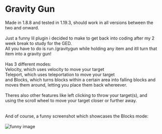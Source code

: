 # Gravity Gun

Made in 1.8.8 and tested in 1.19.3, should work in all versions between the two and onward.
<br><br>
Just a funny lil plugin i decided to make to get back into coding after my 2 week break to study for the GED.
<br>
All you have to do is run /gravitygun while holding any item and itll turn that item into a gravity gun!
<br><br>
Has 3 different modes:
<br>
Velocity, which uses velocity to move your target
<br>
Teleport, which uses teleportation to move your target
<br>
and Blocks, which turns blocks within a certain area into falling blocks and moves them around, letting you place them back whereever. 
<br><br>
Theres also other features like left clicking to throw your target(s), and using the scroll wheel to move your target closer or further away.
<br><br><br>
And of course, a funny screenshot which showcases the Blocks mode:
<br><br>
![funny image](https://cdn.discordapp.com/attachments/882425052434407506/1063262178678947860/2023-01-12_19.02.20.png)
